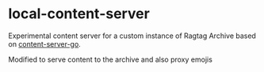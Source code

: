 # local-content-server

Experimental content server for a custom instance of Ragtag Archive based on
[content-server-go](https://github.com/ragtag-archive/content-server-go).

Modified to serve content to the archive and also proxy emojis